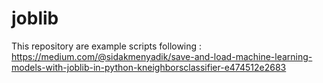 # joblib


This repository are example scripts following : https://medium.com/@sidakmenyadik/save-and-load-machine-learning-models-with-joblib-in-python-kneighborsclassifier-e474512e2683










